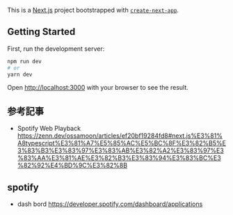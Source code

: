 This is a [Next.js](https://nextjs.org/) project bootstrapped with [`create-next-app`](https://github.com/vercel/next.js/tree/canary/packages/create-next-app).

## Getting Started

First, run the development server:

```bash
npm run dev
# or
yarn dev
```

Open [http://localhost:3000](http://localhost:3000) with your browser to see the result.

## 参考記事

- Spotify Web Playback
  https://zenn.dev/ossamoon/articles/ef20bf19284fd8#next.js%E3%81%A8typescript%E3%81%A7%E5%85%AC%E5%BC%8F%E3%82%B5%E3%83%B3%E3%83%97%E3%83%AB%E3%82%A2%E3%83%97%E3%83%AA%E3%81%AE%E3%82%B3%E3%83%94%E3%83%BC%E3%82%92%E4%BD%9C%E3%82%8B

## spotify

- dash bord
  https://developer.spotify.com/dashboard/applications
